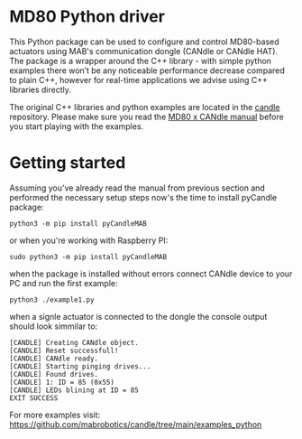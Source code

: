# MD80 Python driver
This Python package can be used to configure and control MD80-based actuators using MAB's communication dongle (CANdle or CANdle HAT). The package is a wrapper around the C++ library - with simple python examples there won’t be any noticeable performance decrease compared to plain C++, however for real-time applications we advise using C++ libraries directly. 

The original C++ libraries and python examples are located in the [candle](https://github.com/mabrobotics/candle) repository. Please make sure you read the [MD80 x CANdle manual](https://www.mabrobotics.pl/servos/manual) before you start playing with the examples.

# Getting started

Assuming you've already read the manual from previous section and performed the necessary setup steps now's the time to install pyCandle package:

```python3 -m pip install pyCandleMAB```

or when you're working with Raspberry PI:

```sudo python3 -m pip install pyCandleMAB```

when the package is installed without errors connect CANdle device to your PC and run the first example:

```python3 ./example1.py```

when a signle actuator is connected to the dongle the console output should look simmilar to:

```[CANDLE] CANdle library version: v3.0
[CANDLE] Creating CANdle object.
[CANDLE] Reset successfull!
[CANDLE] CANdle ready.
[CANDLE] Starting pinging drives...
[CANDLE] Found drives.
[CANDLE] 1: ID = 85 (0x55)
[CANDLE] LEDs blining at ID = 85
EXIT SUCCESS
```
For more examples visit: https://github.com/mabrobotics/candle/tree/main/examples_python
